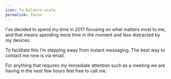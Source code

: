 ```yaml
---
icon: fa-balance-scale
permalink: focus
---
```


I’ve decided to spend my time in 2017 focusing on what matters most to me, and that means spending more time in the moment and less distracted by my devices.

To facilitate this I’m stepping away from instant messaging. The best way to contact me now is via email.

For anything that requires my immediate attention such as a meeting we are having in the next few hours feel free to call me.